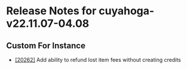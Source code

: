 
# Release Notes for cuyahoga-v22.11.07-04.08

## Custom For Instance

- [[20262]](http://bugs.koha-community.org/bugzilla3/show_bug.cgi?id=20262) Add ability to refund lost item fees without creating credits


